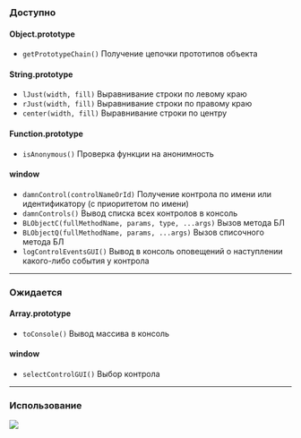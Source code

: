 ### Доступно ###

#### Object.prototype ####
*   `getPrototypeChain()`
    Получение цепочки прототипов объекта

#### String.prototype ####
*   `lJust(width, fill)`
    Выравнивание строки по левому краю
*   `rJust(width, fill)`
    Выравнивание строки по правому краю
*   `center(width, fill)`
    Выравнивание строки по центру

#### Function.prototype ####
*   `isAnonymous()`
    Проверка функции на анонимность

#### window ####
*   `damnControl(controlNameOrId)`
    Получение контрола по имени или идентификатору (с приоритетом по имени)
*   `damnControls()`
    Вывод списка всех контролов в консоль
*   `BLObjectC(fullMethodName, params, type, ...args)`
    Вызов метода БЛ
*   `BLObjectQ(fullMethodName, params, ...args)`
    Вызов списочного метода БЛ
*   `logControlEventsGUI()`
    Вывод в консоль оповещений о наступлении какого-либо события у контрола
 
---

### Ожидается ###

#### Array.prototype ####
*   `toConsole()`
    Вывод массива в консоль

#### window ####
*   `selectControlGUI()`
    Выбор контрола

---

### Использование ###
![](http://puu.sh/4GTgP.jpg)

